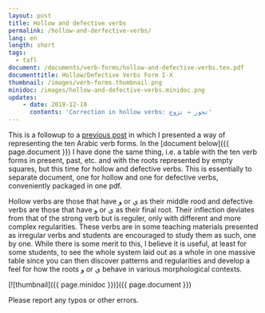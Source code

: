 ```yaml
---
layout: post
title: Hollow and defective verbs
permalink: /hollow-and-derfective-verbs/
lang: en
length: short
tags: 
  - tafl
document: /documents/verb-forms/hollow-and-defective-verbs.tex.pdf
documenttitle: Hollow/Defective Verbs Form I-X
thumbnail: /images/verb-forms.thumbnail.png
minidoc: /images/hollow-and-defective-verbs.minidoc.png
updates: 
    - date: 2018-12-10
      contents: 'Correction in hollow verbs: تجوز → تزوج'
---
```


This is a followup to a [previous post](/arabic-verb-forms/) in which I presented a way of representing the ten Arabic verb forms. In the [document below]({{ page.document }}) I have done the same thing, i.e. a table with the ten verb forms in present, past, etc. and with the roots represented by empty squares, but this time for hollow and defective verbs. This is essentially to separate document, one for hollow and one for defective verbs, conveniently packaged in one pdf.

Hollow verbs are those that have و or&nbsp;ي as their middle rood and defective verbs are those that have و or&nbsp;ي as their final root. Their inflection deviates from that of the strong verb but is reguler, only with different and more complex regularities. These verbs are in some teaching materials presented as irregular verbs and students are encouraged to study them as such, one by one. While there is some merit to this, I believe it is useful, at least for some students, to see the whole system laid out as a whole in one massive table since you can then discover patterns and regularities and develop a feel for how the roots و or&nbsp;ي behave in various morphological contexts.

[![thumbnail]({{ page.minidoc }})]({{ page.document }})

Please report any typos or other errors.

